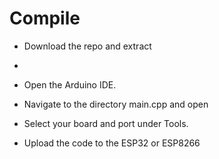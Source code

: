 # Compile

- Download the repo and extract
- 
- Open the Arduino IDE.

- Navigate to the directory main.cpp and open

- Select your board and port under Tools.

- Upload the code to the ESP32 or ESP8266
